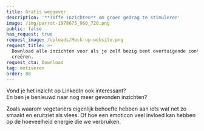 ```yaml
---
title: Gratis weggever
description: '**Toffe inzichten** om groen gedrag te stimuleren'
image: /img/parrot-1978675_960_720.png
public: false
has_request: true
request_image: /uploads/Mock-up-website.png
request_title: >-
  Download alle inzichten voor als je zelf bezig bent overtuigende content te
  creëren.
request_cta: Download
tag: motiveren
order: 80
---
```


Vond je het inzicht op LinkedIn ook interessant?<br>En ben je benieuwd naar nog meer gevonden inzichten?

Zoals waarom vegetari&euml;rs eigenlijk behoefte hebben aan iets wat net zo smaakt en eruitziet als vlees. Of hoe een emoticon veel invloed kan hebben op de hoeveelheid energie die we verbruiken.